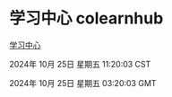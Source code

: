 # 学习中心 colearnhub
[学习中心](http://219.139.199.238:56308/colearnhub/)

2024年 10月 25日 星期五 11:20:03 CST

2024年 10月 25日 星期五 03:20:03 GMT
